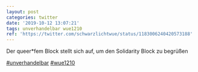 ```yaml
---
layout: post
categories: twitter
date: '2019-10-12 13:07:21'
tags: unverhandelbar wue1210
ref: 'https://twitter.com/schwarzlichtwue/status/1183006240420573188'
---
```

Der queer\*fem Block stellt sich auf, um den Solidarity Block zu begrüßen

[#unverhandelbar](/t/unverhandelbar) [#wue1210](/t/wue1210)